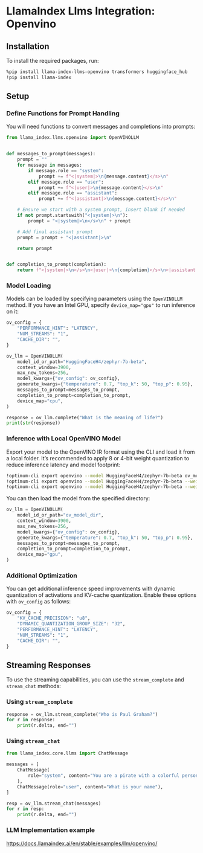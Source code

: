 # LlamaIndex Llms Integration: Openvino

## Installation

To install the required packages, run:

```bash
%pip install llama-index-llms-openvino transformers huggingface_hub
!pip install llama-index
```

## Setup

### Define Functions for Prompt Handling

You will need functions to convert messages and completions into prompts:

```python
from llama_index.llms.openvino import OpenVINOLLM


def messages_to_prompt(messages):
    prompt = ""
    for message in messages:
        if message.role == "system":
            prompt += f"<|system|>\n{message.content}</s>\n"
        elif message.role == "user":
            prompt += f"<|user|>\n{message.content}</s>\n"
        elif message.role == "assistant":
            prompt += f"<|assistant|>\n{message.content}</s>\n"

    # Ensure we start with a system prompt, insert blank if needed
    if not prompt.startswith("<|system|>\n"):
        prompt = "<|system|>\n</s>\n" + prompt

    # Add final assistant prompt
    prompt = prompt + "<|assistant|>\n"

    return prompt


def completion_to_prompt(completion):
    return f"<|system|>\n</s>\n<|user|>\n{completion}</s>\n<|assistant|>\n"
```

### Model Loading

Models can be loaded by specifying parameters using the `OpenVINOLLM` method. If you have an Intel GPU, specify `device_map="gpu"` to run inference on it:

```python
ov_config = {
    "PERFORMANCE_HINT": "LATENCY",
    "NUM_STREAMS": "1",
    "CACHE_DIR": "",
}

ov_llm = OpenVINOLLM(
    model_id_or_path="HuggingFaceH4/zephyr-7b-beta",
    context_window=3900,
    max_new_tokens=256,
    model_kwargs={"ov_config": ov_config},
    generate_kwargs={"temperature": 0.7, "top_k": 50, "top_p": 0.95},
    messages_to_prompt=messages_to_prompt,
    completion_to_prompt=completion_to_prompt,
    device_map="cpu",
)

response = ov_llm.complete("What is the meaning of life?")
print(str(response))
```

### Inference with Local OpenVINO Model

Export your model to the OpenVINO IR format using the CLI and load it from a local folder. It’s recommended to apply 8 or 4-bit weight quantization to reduce inference latency and model footprint:

```bash
!optimum-cli export openvino --model HuggingFaceH4/zephyr-7b-beta ov_model_dir
!optimum-cli export openvino --model HuggingFaceH4/zephyr-7b-beta --weight-format int8 ov_model_dir
!optimum-cli export openvino --model HuggingFaceH4/zephyr-7b-beta --weight-format int4 ov_model_dir
```

You can then load the model from the specified directory:

```python
ov_llm = OpenVINOLLM(
    model_id_or_path="ov_model_dir",
    context_window=3900,
    max_new_tokens=256,
    model_kwargs={"ov_config": ov_config},
    generate_kwargs={"temperature": 0.7, "top_k": 50, "top_p": 0.95},
    messages_to_prompt=messages_to_prompt,
    completion_to_prompt=completion_to_prompt,
    device_map="gpu",
)
```

### Additional Optimization

You can get additional inference speed improvements with dynamic quantization of activations and KV-cache quantization. Enable these options with `ov_config` as follows:

```python
ov_config = {
    "KV_CACHE_PRECISION": "u8",
    "DYNAMIC_QUANTIZATION_GROUP_SIZE": "32",
    "PERFORMANCE_HINT": "LATENCY",
    "NUM_STREAMS": "1",
    "CACHE_DIR": "",
}
```

## Streaming Responses

To use the streaming capabilities, you can use the `stream_complete` and `stream_chat` methods:

### Using `stream_complete`

```python
response = ov_llm.stream_complete("Who is Paul Graham?")
for r in response:
    print(r.delta, end="")
```

### Using `stream_chat`

```python
from llama_index.core.llms import ChatMessage

messages = [
    ChatMessage(
        role="system", content="You are a pirate with a colorful personality"
    ),
    ChatMessage(role="user", content="What is your name"),
]

resp = ov_llm.stream_chat(messages)
for r in resp:
    print(r.delta, end="")
```

### LLM Implementation example

https://docs.llamaindex.ai/en/stable/examples/llm/openvino/
